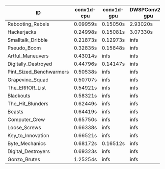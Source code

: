 |ID|conv1d-cpu|conv1d-gpu|DWSPConv2D-gpu|gemm-gpu|avg|
|-|-|-|-|-|-|
|Rebooting_Rebels|0.09959s|0.15050s|2.93020s|1.79796s|1.24456s|
|Hackerjacks|0.24998s|0.15081s|3.07330s|1.92491s|1.34975s|
|Smalltalk_Dribble|0.21873s|0.12973s|infs|1.99099s|infs|
|Pseudo_Boom|0.32835s|0.15848s|infs|4.47712s|infs|
|Artful_Maneuvers|0.43014s|infs|infs|4.57029s|infs|
|Digitally_Destroyed|0.44796s|0.14147s|infs|2.54810s|infs|
|Pint_Sized_Benchwarmers|0.50538s|infs|infs|4.52758s|infs|
|Grapevine_Squad|0.50707s|infs|infs|4.54291s|infs|
|The_ERROR_List|0.54921s|infs|infs|4.45852s|infs|
|Blackouts|0.58321s|infs|infs|4.51719s|infs|
|The_Hit_Blunders|0.62449s|infs|infs|4.47189s|infs|
|Beasts|0.64419s|infs|infs|4.54930s|infs|
|Computer_Crew|0.65750s|infs|infs|4.53441s|infs|
|Loose_Screws|0.66338s|infs|infs|4.52842s|infs|
|Key_to_Innovation|0.66521s|infs|infs|4.52126s|infs|
|Byte_Mechanics|0.68172s|0.16512s|infs|4.47921s|infs|
|Digital_Destroyers|0.69323s|infs|infs|4.52754s|infs|
|Gonzo_Brutes|1.25254s|infs|infs|4.53779s|infs|

